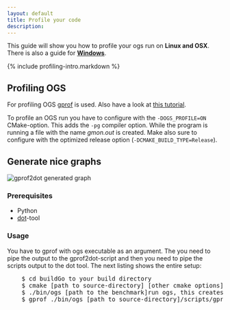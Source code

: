 ```yaml
---
layout: default
title: Profile your code
description:
---
```


<p class="intro">This guide will show you how to profile your ogs run on <strong>Linux and OSX</strong>. There is also a guide for <strong><a href="{{site.baseurl}}/win-profiling">Windows</a></strong>.</p>

{% include profiling-intro.markdown %}

## Profiling OGS ##

For profiling OGS [gprof](http://www.cs.utah.edu/dept/old/texinfo/as/gprof_toc.html) is used. Also have a look at [this tutorial](http://linux.about.com/library/cmd/blcmdl1_gprof.htm).

To profile an OGS run you have to configure with the `-DOGS_PROFILE=ON` CMake-option. This adds the `-pg` compiler option. While the program is running a file with the name *gmon.out* is created. Make also sure to configure with the optimized release option (`-DCMAKE_BUILD_TYPE=Release`).

## Generate nice graphs ##

![gprof2dot generated graph]({{site.baseurl}}/images/profiling.png)

### Prerequisites ###

- Python
- [dot](http://www.graphviz.org/)-tool

### Usage ###

You have to gprof with ogs executable as an argument. The you need to pipe the output to the gprof2dot-script and then you need to pipe the scripts output to the dot tool. The next listing shows the entire setup:

<pre class="terminal bootcamp">
	<span class="codeline">$ cd build<span>Go to your build directory</span></span>
	<span class="codeline">$ cmake [path to source-directory] [other cmake options] -DOGS_PROFILE=ON -DCMAKE_BUILD_TYPE=Release<span>Configure your build as explained above</span></span>
	<span class="codeline">$ ./bin/ogs [path to the benchmark]<span>run ogs, this creates the gmon.out-file</span></span>
	<span class="codeline">$ gprof ./bin/ogs [path to source-directory]/scripts/gprof2dot.py -s | dot -Tpng -o output.png<span>this creates the graph as a png-file</span></span>
</pre>